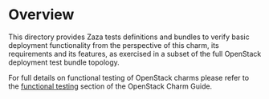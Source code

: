 # Overview

This directory provides Zaza tests definitions and bundles to verify basic
deployment functionality from the perspective of this charm, its requirements
and its features, as exercised in a subset of the full OpenStack deployment
test bundle topology.

For full details on functional testing of OpenStack charms please refer to
the [functional testing](http://docs.openstack.org/developer/charm-guide/testing.html#functional-testing)
section of the OpenStack Charm Guide.